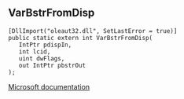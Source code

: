 ## VarBstrFromDisp

```
[DllImport("oleaut32.dll", SetLastError = true)]
public static extern int VarBstrFromDisp(
   IntPtr pdispIn,
   int lcid,
   uint dwFlags,
   out IntPtr pbstrOut
);
```

[Microsoft documentation](https://docs.microsoft.com/en-us/windows/win32/api/oleauto/nf-oleauto-varbstrfromdisp)
